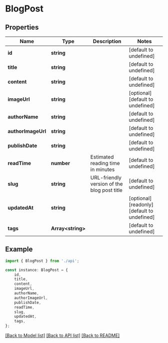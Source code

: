 # BlogPost


## Properties

Name | Type | Description | Notes
------------ | ------------- | ------------- | -------------
**id** | **string** |  | [default to undefined]
**title** | **string** |  | [default to undefined]
**content** | **string** |  | [default to undefined]
**imageUrl** | **string** |  | [optional] [default to undefined]
**authorName** | **string** |  | [default to undefined]
**authorImageUrl** | **string** |  | [default to undefined]
**publishDate** | **string** |  | [default to undefined]
**readTime** | **number** | Estimated reading time in minutes | [default to undefined]
**slug** | **string** | URL-friendly version of the blog post title | [default to undefined]
**updatedAt** | **string** |  | [optional] [readonly] [default to undefined]
**tags** | **Array&lt;string&gt;** |  | [default to undefined]

## Example

```typescript
import { BlogPost } from './api';

const instance: BlogPost = {
    id,
    title,
    content,
    imageUrl,
    authorName,
    authorImageUrl,
    publishDate,
    readTime,
    slug,
    updatedAt,
    tags,
};
```

[[Back to Model list]](../README.md#documentation-for-models) [[Back to API list]](../README.md#documentation-for-api-endpoints) [[Back to README]](../README.md)

